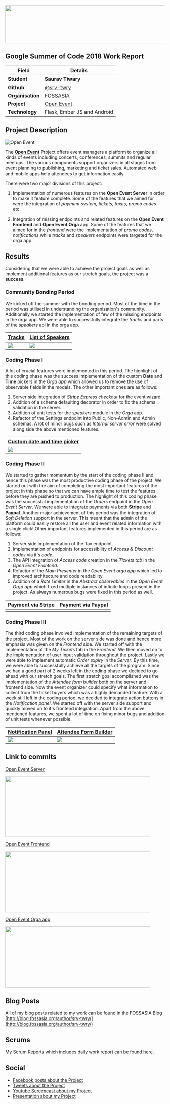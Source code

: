 
<p align="center">
  <img width="560" height="120" src="https://camo.githubusercontent.com/ed508e9c66d718f76333215a139af24f8bb8fa8d/68747470733a2f2f6d75736573636f72652e6f72672f73697465732f6d75736573636f72652e6f72672f66696c65732f4361707475726525323064253237652543432538316372616e253230323031362d30332d303125323030392e34382e31315f302e706e67">
</p>

## Google Summer of Code 2018 Work Report 

| Field | Details |
| --- | --- |
| **Student** | **Saurav Tiwary** |
| **Github** | [@srv-twry](http://github.com/srv-twry)  |
| **Organisation**  | [FOSSASIA](http://fossasia.org)  |
| **Project** | [Open Event](https://summerofcode.withgoogle.com/projects/#5905844613414912) |  
| **Technology** | Flask, Ember JS and Android |

## Project Description
![Open Event](https://camo.githubusercontent.com/6386234d12db1b6710ddaadc83cafd94b7a16299/68747470733a2f2f73746f726167652e676f6f676c65617069732e636f6d2f6576656e747961792e636f6d2f6173736574732f6272616e64696e672f626173655f6272616e64696e672e706e67)

The  **[Open Event](https://github.com/fossasia/open-event)**  Project offers event managers a platform to organize all kinds of events including concerts, conferences, summits and regular meetups. The various components support organizers in all stages from event planning to publishing, marketing and ticket sales. Automated web and mobile apps help attendees to get information easily.

There were two major divisions of this project:
1. Implementation of numerous features on the **Open Event Server** in order to make it feature complete. Some of the features that we aimed for were the integration of *payment system*, *tickets*, *taxes*, *promo codes* etc. 

2. Integration of missing endpoints and related features on the **Open Event Frontend** and **Open Event Orga** app. Some of the features that we aimed for in the *frontend* were the implementation of *promo codes*, *notifications* while *tracks* and *speakers* endpoints were targeted for the orga app.

## Results

Considering that we were able to achieve the project goals as well as implement additional features as our stretch goals, the project was a **success**.

### Community Bonding Period
We kicked off the summer with the bonding period. Most of the time in the period was utilised in understanding the organization's community. Additionally we started the implementation of few of the missing endpoints in the orga app. We were able to successfully integrate the *tracks* and parts of the *speakers* api in the orga app.

| [Tracks](https://github.com/fossasia/open-event-orga-app/issues/870) | [List of Speakers](https://github.com/fossasia/open-event-orga-app/pull/926) 
| --- | --- |
| <img src="https://i.imgur.com/HgVob1U.png"/> | <img src="https://user-images.githubusercontent.com/21277837/39904192-5513fb18-54f4-11e8-8606-0fe04ad742eb.png" /> 

### Coding Phase I

A lot of crucial features were implemented in this period. The highlight of this coding phase was the success implementation of the custom **Date** and **Time** pickers in the *Orga app* which allowed us to remove the use of observable fields in the models. The other important ones are as follows:
1. Server side integration of *Stripe Express checkout* for the event wizard.
2. Addition of a schema defaulting decorator in order to fix the schema validation in the server.
3. Addition of unit tests for the *speakers* module in the *Orga* app.
4. Refactor of the Settings endpoint into Public, Non-Admin and Admin schemas.
A lot of minor bugs such as *Internal server error* were solved along side the above mentioned features.

| [Custom date and time picker](https://github.com/fossasia/open-event-orga-app/pull/932) |  
| --- |
| <img src="https://i.imgur.com/cMGcCed.png"/> |

### Coding Phase II

We started to gather momentum by the start of the coding phase II and hence this phase was the most productive coding phase of the project. We started out with the aim of completing the most important features of the project in this phase so that we can have ample time to test the features before they are pushed to production. The highlight of this coding phase was the successful implementation of the *Orders* endpoint in the *Open Event Server*. We were able to integrate payments via both **Stripe** and **Paypal**. Another major achievement of this period was the integration of *Soft Deletion* support in the server. This meant that the admin of the platform could easily restore all the user and event related information with a single click!
Other important features implemented in this period are as follows:
1. Server side implementation of the Tax endpoint.
2. Implementation of endpoints for accessibility of *Access & Discount codes* via it's *code*.
3. The API integration of *Access code* creation in the *Tickets tab* in the *Open Event Frontend*.
4. Refactor of the *Main Presenter* in the *Open Event orga app* which led to improved architecture and code readability.
5. Addition of a *Rate Limiter* in the *Abstract observables* in the *Open Event Orga app* which fixed multiple instances of infinite loops present in the project.
As always numerous bugs were fixed in this period as well.

| Payment via Stripe | Payment via Paypal | 
| --- | --- |
| <img src=""/> | <img src="" />

### Coding Phase III
The third coding phase involved implementation of the remaining targets of the project. Most of the work on the server side was done and hence more emphasis was given on the *Frontend* side. We started off with the implementation of the *My Tickets* tab in the *Frontend*. We then moved  on to the implementation of user input validation throughout the project. Lastly we were able to implement automatic *Order expiry* in the *Server*.
By this time, we were able to successfully achieve all the targets of the program. Since we had a good part of 2 weeks left in the coding phase we decided to go ahead with our stretch goals. The first stretch goal accomplished was the implementation of the *Attendee form builder* both on the server and frontend side. Now the event organizer could specify what information to collect from the ticket buyers which was a highly demanded feature. With a week still left in the coding period, we decided to integrate action buttons in the *Notification panel*. We started off with the server side support and quickly moved on to it's frontend integration.
Apart from the above mentioned features, we spent a lot of time on fixing minor bugs and addition of unit tests whenever possible.

| [Notification Panel](https://github.com/fossasia/open-event-frontend/issues/1112) | [Attendee Form Builder](https://github.com/fossasia/open-event-frontend/issues/1112) | 
| --- | --- |
| <img src="https://i.imgur.com/9Lmyk7N.png"/> | <img src="https://i.imgur.com/BMB3Epd.png" /> 

## Link to commits

[Open Event Server](https://github.com/fossasia/open-event-server/commits?author=srv-twry)

<p align="left">
  <img width="458" height="193" src="https://i.imgur.com/hxbObJZ.png">
</p>

[Open Event Frontend](https://github.com/fossasia/open-event-frontend/commits?author=srv-twry)

<p align="left">
  <img width="458" height="193" src="https://i.imgur.com/pMowm3Z.png">
</p>


[Open Event Orga app](https://github.com/fossasia/open-event-orga-app/commits?author=srv-twry)

<p align="left">
  <img width="458" height="193" src="https://i.imgur.com/UfR86Zx.png">
</p>

## Blog Posts

All of my blog posts related to my work can be found in the FOSSASIA Blog [http://blog.fossasia.org/author/srv-twry/](http://blog.fossasia.org/author/srv-twry/)

## Scrums

My Scrum Reports which includes daily work report can be found [here](https://groups.google.com/forum/#!searchin/open-event/Saurav$20Tiwary%7Csort:relevance).

## Social
* [Facebook posts about the Project](https://www.facebook.com/search/str/fossasia/keywords_blended_posts?filters_rp_author=%7B%22name%22%3A%22author_me%22%2C%22args%22%3A%22%22%7D)
* [Tweets about the Project](https://twitter.com/search?l=en&q=from%3Asrv_twry%20%40fossasia&src=typd&lang=en-gb) 
* [Youtube Screencast about my Project]()
* [Presentation about my Project]()
